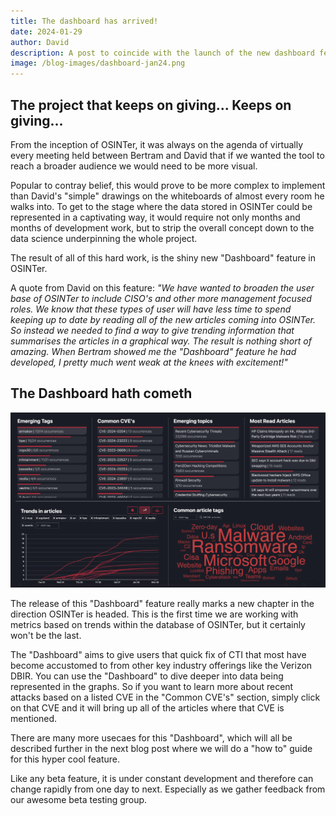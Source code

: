 ```yaml
---
title: The dashboard has arrived!
date: 2024-01-29
author: David
description: A post to coincide with the launch of the new dashboard feature
image: /blog-images/dashboard-jan24.png
---
```


## The project that keeps on giving... Keeps on giving...

From the inception of OSINTer, it was always on the agenda of virtually every meeting held between Bertram and David that if we wanted the tool to reach a broader audience we would need to be more visual.

Popular to contray belief, this would prove to be more complex to implement than David's "simple" drawings on the whiteboards of almost every room he walks into. To get to the stage where the data stored in OSINTer could be represented in a captivating way, it would require not only months and months of development work, but to strip the overall concept down to the data science underpinning the whole project.

The result of all of this hard work, is the shiny new "Dashboard" feature in OSINTer.

A quote from David on this feature: _"We have wanted to broaden the user base of OSINTer to include CISO's and other more management focused roles. We know that these types of user will have less time to spend keeping up to date by reading all of the new articles coming into OSINTer. So instead we needed to find a way to give trending information that summarises the articles in a graphical way. The result is nothing short of amazing. When Bertram showed me the "Dashboard" feature he had developed, I pretty much went weak at the knees with excitement!"_

## The Dashboard hath cometh

![The Dashboard Launch](/blog-images/dashboard-jan24.png)

The release of this "Dashboard" feature really marks a new chapter in the direction OSINTer is headed. This is the first time we are working with metrics based on trends within the database of OSINTer, but it certainly won't be the last.

The "Dashboard" aims to give users that quick fix of CTI that most have become accustomed to from other key industry offerings like the Verizon DBIR. You can use the "Dashboard" to dive deeper into data being represented in the graphs. So if you want to learn more about recent attacks based on a listed CVE in the "Common CVE's" section, simply click on that CVE and it will bring up all of the articles where that CVE is mentioned.

There are many more usecaes for this "Dashboard", which will all be described further in the next blog post where we will do a "how to" guide for this hyper cool feature.

Like any beta feature, it is under constant development and therefore can change rapidly from one day to next. Especially as we gather feedback from our awesome beta testing group.
